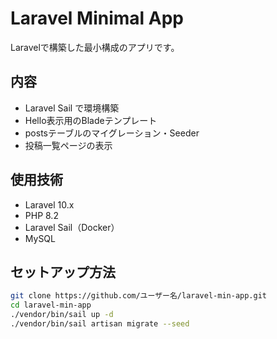 # Laravel Minimal App

Laravelで構築した最小構成のアプリです。

## 内容

- Laravel Sail で環境構築
- Hello表示用のBladeテンプレート
- postsテーブルのマイグレーション・Seeder
- 投稿一覧ページの表示

## 使用技術

- Laravel 10.x
- PHP 8.2
- Laravel Sail（Docker）
- MySQL

## セットアップ方法

```bash
git clone https://github.com/ユーザー名/laravel-min-app.git
cd laravel-min-app
./vendor/bin/sail up -d
./vendor/bin/sail artisan migrate --seed
